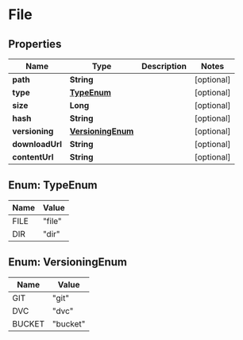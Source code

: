 # File

## Properties
Name | Type | Description | Notes
------------ | ------------- | ------------- | -------------
**path** | **String** |  |  [optional]
**type** | [**TypeEnum**](#TypeEnum) |  |  [optional]
**size** | **Long** |  |  [optional]
**hash** | **String** |  |  [optional]
**versioning** | [**VersioningEnum**](#VersioningEnum) |  |  [optional]
**downloadUrl** | **String** |  |  [optional]
**contentUrl** | **String** |  |  [optional]

<a name="TypeEnum"></a>
## Enum: TypeEnum
Name | Value
---- | -----
FILE | &quot;file&quot;
DIR | &quot;dir&quot;

<a name="VersioningEnum"></a>
## Enum: VersioningEnum
Name | Value
---- | -----
GIT | &quot;git&quot;
DVC | &quot;dvc&quot;
BUCKET | &quot;bucket&quot;
